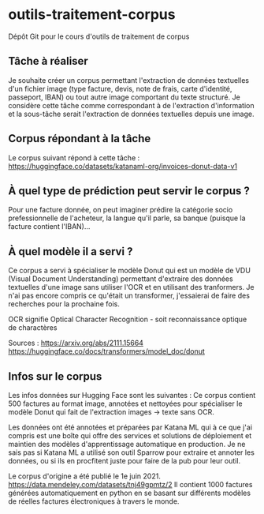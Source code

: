 # outils-traitement-corpus
Dépôt Git pour le cours d'outils de traitement de corpus

## Tâche à réaliser
Je souhaite créer un corpus permettant l'extraction de données textuelles d'un fichier image (type facture, devis, note de frais, carte d'identité, passeport, IBAN) ou tout autre image comportant du texte structuré.
Je considère cette tâche comme correspondant à de l'extraction d'information et la sous-tâche serait l'extraction de données textuelles depuis une image.

## Corpus répondant à la tâche
Le corpus suivant répond à cette tâche : https://huggingface.co/datasets/katanaml-org/invoices-donut-data-v1

## À quel type de prédiction peut servir le corpus ?
Pour une facture donnée, on peut imaginer prédire la catégorie socio prefessionnelle de l'acheteur, la langue qu'il parle, sa banque (puisque la facture contient l'IBAN)...
 
## À quel modèle il a servi ?
Ce corpus a servi à spécialiser le modèle Donut qui est un modèle de VDU (Visual Document Understanding) permettant d'extraire des données textuelles d'une image sans utiliser l'OCR et en utilisant des tranformers.
Je n'ai pas encore compris ce qu'était un transformer, j'essaierai de faire des recherches pour la prochaine fois.

OCR signifie Optical Character Recognition - soit reconnaissance optique de charactères

Sources :
https://arxiv.org/abs/2111.15664
https://huggingface.co/docs/transformers/model_doc/donut

## Infos sur le corpus
Les infos données sur Hugging Face sont les suivantes :
Ce corpus contient 500 factures au format image, annotées et nettoyées pour spécialiser le modèle Donut qui fait de l'extraction images -> texte sans OCR.

Les données ont été annotées et préparées par Katana ML qui à ce que j'ai compris est une boîte qui offre des services et solutions de déploiement et maintien des modèles d'apprentissage automatique en production.
Je ne sais pas si Katana ML a utilisé son outil Sparrow pour extraire et annoter les données, ou si ils en procfitent juste pour faire de la pub pour leur outil.

Le corpus d'origine a été publié le 1e juin 2021. https://data.mendeley.com/datasets/tnj49gpmtz/2
Il contient 1000 factures générées automatiquement en python en se basant sur différents modèles de réelles factures électroniques à travers le monde.



